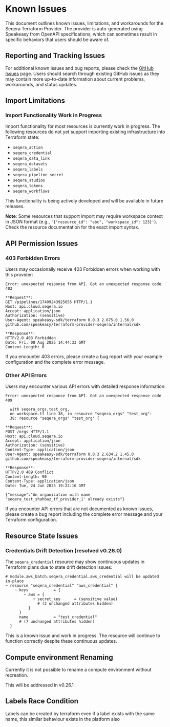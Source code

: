   # Known Issues

  This document outlines known issues, limitations, and workarounds for the Seqera Terraform Provider. The provider is auto-generated using Speakeasy from OpenAPI
  specifications, which can sometimes result in specific behaviors that users should be aware of.

## Reporting and Tracking Issues

For additional known issues and bug reports, please check the [GitHub Issues](https://github.com/seqeralabs/terraform-provider-seqera/issues) page. Users should search through existing GitHub issues as they may contain more up-to-date information about current problems, workarounds, and status updates.

## Import Limitations

### Import Functionality Work in Progress
Import functionality for most resources is currently work in progress. The following resources do not yet support importing existing infrastructure into Terraform state:

- `seqera_action`
- `seqera_credential`
- `seqera_data_link`
- `seqera_datasets`
- `seqera_labels`
- `seqera_pipeline_secret`
- `seqera_studios`
- `seqera_tokens`
- `seqera_workflows`

This functionality is being actively developed and will be available in future releases.

**Note**: Some resources that support import may require workspace context in JSON format (e.g., `'{"resource_id": "abc", "workspace_id": 123}'`). Check the resource documentation for the exact import syntax.

## API Permission Issues

### 403 Forbidden Errors
Users may occasionally receive 403 Forbidden errors when working with this provider:

```
Error: unexpected response from API. Got an unexpected response code 403

**Request**:
GET /pipelines/17409243925855 HTTP/1.1
Host: api.cloud.seqera.io
Accept: application/json
Authorization: (sensitive)
User-Agent: speakeasy-sdk/terraform 0.0.3 2.675.0 1.56.0 github.com/speakeasy/terraform-provider-seqera/internal/sdk

**Response**:
HTTP/2.0 403 Forbidden
Date: Fri, 08 Aug 2025 14:44:33 GMT
Content-Length: 0
```

If you encounter 403 errors, please create a bug report with your example configuration and the complete error message.

### Other API Errors
Users may encounter various API errors with detailed response information:

```
Error: unexpected response from API. Got an unexpected response code 409

  with seqera_orgs.test_org,
  on workspace.tf line 38, in resource "seqera_orgs" "test_org":
  38: resource "seqera_orgs" "test_org" {

**Request**:
POST /orgs HTTP/1.1
Host: api.cloud.seqera.io
Accept: application/json
Authorization: (sensitive)
Content-Type: application/json
User-Agent: speakeasy-sdk/terraform 0.0.3 2.634.2 1.45.0 github.com/speakeasy/terraform-provider-seqera/internal/sdk

**Response**:
HTTP/2.0 409 Conflict
Content-Length: 90
Content-Type: application/json
Date: Tue, 24 Jun 2025 19:22:16 GMT

{"message":"An organization with name 'seqera_test_shahbaz_tf_provider_1' already exists"}
```

If you encounter API errors that are not documented as known issues, please create a bug report including the complete error message and your Terraform configuration.

## Resource State Issues

### Credentials Drift Detection (resolved v0.26.0)

The `seqera_credential` resource may show continuous updates in Terraform plans due to state drift detection issues:

```hcl
# module.aws_batch.seqera_credential.aws_credential will be updated in-place
~ resource "seqera_credential" "aws_credential" {
    ~ keys           = {
        ~ aws = {
            + secret_key      = (sensitive value)
              # (2 unchanged attributes hidden)
          }
      }
      name           = "test_credential"
      # (7 unchanged attributes hidden)
  }
```

This is a known issue and work in progress. The resource will continue to function correctly despite these continuous updates.

## Compute environment Renaming

Currently it is not possible to rename a compute environment without recreation.

This will be addressed in  v0.26.1

## Labels Race Condition

Labels can be created by terraform even if a label exists with the same name, this similar behaviour exists in the platform also
